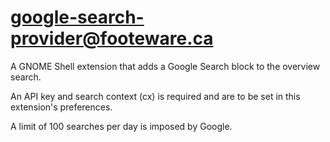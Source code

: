 # google-search-provider@footeware.ca

A GNOME Shell extension that adds a Google Search block to the overview search.

An API key and search context (cx) is required and are to be set in this extension's preferences.

A limit of 100 searches per day is imposed by Google.
